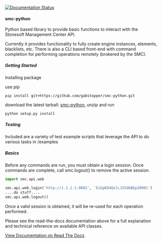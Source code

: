[![Documentation Status](https://readthedocs.org/projects/smc-python/badge/?version=latest)](http://smc-python.readthedocs.io/en/latest/?badge=latest)
#### smc-python

Python based library to provide basic functions to interact with the Stonesoft Management Center API.

Currently it provides functionality to fully create engine instances, elements, blacklists, etc. 
There is also a CLI based front-end with command completion for performing operations remotely (brokered by the SMC).

##### Getting Started

Installing package

use pip

`pip install git+https://github.com/gabstopper/smc-python.git`

download the latest tarball: [smc-python](https://github.com/gabstopper/smc-python/archive/master.zip), unzip and run

`python setup.py install`

##### Testing

Included are a variety of test example scripts that leverage the API to do various tasks in /examples

##### Basics

Before any commands are run, you must obtain a login session. Once commands are complete, call smc.logout() to remove the active session.

```python
import smc.api.web

smc.api.web.login('http://1.1.1.1:8082', 'EiGpKD4QxlLJ25dbBEp20001')
....do stuff....
smc.api.web.logout()
```

Once a valid session is obtained, it will be re-used for each operation performed. 

Please see the read-the-docs documentation above for a full explanation and technical reference on available API classes.

[View Documentation on Read The Docs](http://smc-python.readthedocs.io/en/latest/?badge=latest)